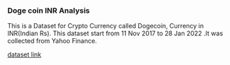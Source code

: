 ### Doge coin INR Analysis

This is a Dataset for Crypto Currency called Dogecoin, Currency in INR(Indian Rs).
This dataset start from 11 Nov 2017 to 28 Jan 2022 .It was collected from Yahoo Finance.


[dataset link](https://www.kaggle.com/meetnagadia/dogecoin-inr-dataset-20172020)

